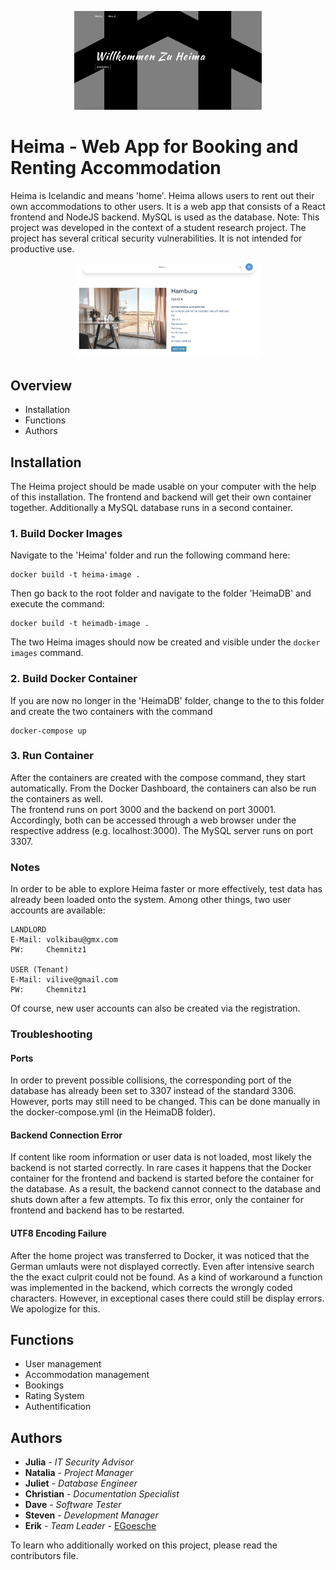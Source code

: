 <!--lint disable no-literal-urls-->
<p align="center">
    <img
      alt="Heima"
      src="Resources/Heima_landing_page.png"
      width="300"
    />
</p>

# Heima - Web App for Booking and Renting Accommodation

Heima is Icelandic and means 'home'. Heima allows users to rent out their own accommodations to other users. It is a web app that consists of a React frontend and NodeJS backend. MySQL is used as the database.
Note: This project was developed in the context of a student research project. The project has several critical security vulnerabilities. It is not intended for productive use.

<p align="center">
    <img
      alt="Heima"
      src="Resources/Heima_search.png"
      width="300"
    />
</p>

## Overview

- Installation
- Functions
- Authors

## Installation

The Heima project should be made usable on your computer with the help of this installation. The frontend and backend will get their own container together. Additionally a MySQL database runs in a second container.

### 1. Build Docker Images

Navigate to the 'Heima' folder and run the following
command here:

```
docker build -t heima-image .
```

Then go back to the root folder and navigate to the folder 'HeimaDB' and execute the command:

```
docker build -t heimadb-image .
```

The two Heima images should now be created and visible under the `docker images` command.

### 2. Build Docker Container

If you are now no longer in the 'HeimaDB' folder, change to the
to this folder and create the two containers with the command

```
docker-compose up
```

### 3. Run Container

After the containers are created with the compose command, they start automatically. From the Docker Dashboard, the containers can also be
run the containers as well.  
The frontend runs on port 3000 and the backend on port 30001. Accordingly, both can be accessed through a web browser under the respective address (e.g. localhost:3000). The MySQL server runs
on port 3307.

### Notes

In order to be able to explore Heima faster or more effectively, test data has already been loaded onto the system. Among other things, two user accounts are available:

    LANDLORD
    E-Mail: volkibau@gmx.com
    PW:     Chemnitz1

    USER (Tenant)
    E-Mail: vilive@gmail.com
    PW:     Chemnitz1

Of course, new user accounts can also be created via the registration.

### Troubleshooting

#### Ports

In order to prevent possible collisions, the corresponding port of the database has already been set to 3307 instead of the standard 3306. However, ports may still need to be changed. This can be done manually in the docker-compose.yml (in the HeimaDB folder).

#### Backend Connection Error

If content like room information or user data is not loaded, most likely the backend is not started correctly. In rare cases it happens that the Docker container for the frontend and backend is started before the container for the database. As a result, the backend cannot connect to the database and shuts down after a few attempts. To fix this error, only the container for frontend and backend has to be restarted.

#### UTF8 Encoding Failure

After the home project was transferred to Docker, it was noticed that the German umlauts were not displayed correctly. Even after intensive search the the exact culprit could not be found. As a kind of workaround a function was implemented in the backend, which corrects the wrongly coded characters. However, in exceptional cases there could still be display errors. We apologize for this.

## Functions

- User management
- Accommodation management
- Bookings
- Rating System
- Authentification

## Authors

- **Julia** - _IT Security Advisor_
- **Natalia** - _Project Manager_
- **Juliet** - _Database Engineer_
- **Christian** - _Documentation Specialist_
- **Dave** - _Software Tester_
- **Steven** - _Development Manager_
- **Erik** - _Team Leader_ - [EGoesche](https://github.com/EGoesche)

To learn who additionally worked on this project, please read the contributors file.
